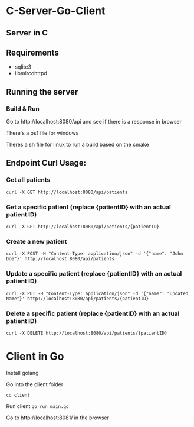 # C-Server-Go-Client

## Server in C

## Requirements 
- sqlite3
- libmircohttpd

## Running the server


### Build & Run

Go to http://localhost:8080/api and see if there is a response in browser

There's a ps1 file for windows

Theres a sh file for linux to run a build based on the cmake


## Endpoint Curl Usage:
### Get all patients
`curl -X GET http://localhost:8080/api/patients`

### Get a specific patient (replace {patientID} with an actual patient ID)
`curl -X GET http://localhost:8080/api/patients/{patientID}`

### Create a new patient
`curl -X POST -H "Content-Type: application/json" -d '{"name": "John Doe"}' http://localhost:8080/api/patients`

### Update a specific patient (replace {patientID} with an actual patient ID)
`curl -X PUT -H "Content-Type: application/json" -d '{"name": "Updated Name"}' http://localhost:8080/api/patients/{patientID}`

### Delete a specific patient (replace {patientID} with an actual patient ID)
`curl -X DELETE http://localhost:8080/api/patients/{patientID}`


# Client in Go
Install golang 

Go into the client folder

`cd client`

Run client 
`go run main.go`

Go to http://localhost:8081/ in the browser



